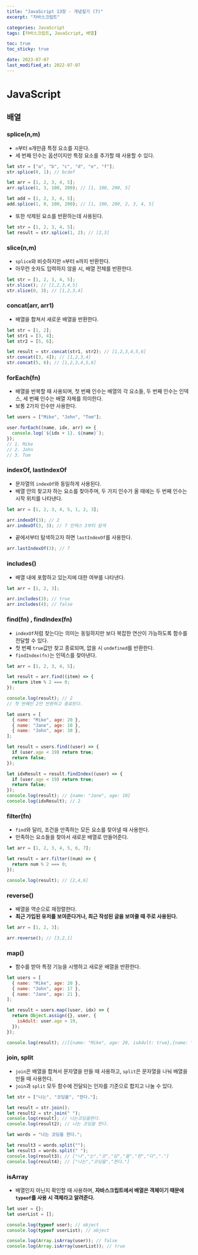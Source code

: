 ```yaml
---
title: "JavaScript 13장 - 개념짚기 (7)"
excerpt: "자바스크립트"

categories: JavaScript
tags: [자바스크립트, JavaScript, 배열]

toc: true
toc_sticky: true

date: 2023-07-07
last_modified_at: 2022-07-07
---
```


# JavaScript

## 배열

### splice(n,m)

- `n`부터 `m`개만큼 특정 요소를 지운다.
- 세 번째 인수는 옵션이지만 특정 요소를 추가할 때 사용할 수 있다.

```js
let str = ["a", "b", "c", "d", "e", "f"];
str.splice(0, 1); // bcdef

let arr = [1, 2, 3, 4, 5];
arr.splice(1, 3, 100, 200); // [1, 100, 200, 5]

let add = [1, 2, 3, 4, 5];
add.splice(1, 0, 100, 200); // [1, 100, 200, 2, 3, 4, 5]
```

- 또한 삭제된 요소를 반환하는데 사용된다.

```js
let str = [1, 2, 3, 4, 5];
let result = str.splice(1, 2); // [2,3]
```

### slice(n,m)

- `splice`와 비슷하지만 `n`부터 `m`까지 반환한다.
- 아무런 숫자도 입력하지 않을 시, 배열 전체를 반환한다.

```js
let str = [1, 2, 3, 4, 5];
str.slice(); // [1,2,3,4,5]
str.slice(0, 3); // [1,2,3,4]
```

### concat(arr, arr1)

- 배열을 합쳐서 새로운 배열을 반환한다.

```js
let str = [1, 2];
let str1 = [3, 4];
let str2 = [5, 6];

let result = str.concat(str1, str2); // [1,2,3,4,5,6]
str.concat([3, 4]); // [1,2,3,4]
str.concat(5, 6); // [1,2,3,4,5,6]
```

### forEach(fn)

- 배열을 반복할 때 사용되며, 첫 번째 인수는 배열의 각 요소들, 두 번째 인수는 인덱스, 세 번째 인수는 배열 자체를 의미한다.
- 보통 2가지 인수만 사용한다.

```js
let users = ["Mike", "John", "Tom"];

user.forEach((name, idx, arr) => {
  console.log(`${idx + 1}. ${name}`);
});
// 1. Mike
// 2. John
// 3. Tom
```

### indexOf, lastIndexOf

- 문자열의 `indexOf`와 동일하게 사용된다.
- 배열 안의 찾고자 하는 요소를 찾아주며, 두 가지 인수가 올 때에는 두 번째 인수는 시작 위치를 나타낸다.

```js
let arr = [1, 2, 3, 4, 5, 1, 2, 3];

arr.indexOf(3); // 2
arr.indexOf(3, 3); // 7 인덱스 3부터 탐색
```

- 끝에서부터 탐색하고자 하면 `lastIndexOf`를 사용한다.

```js
arr.lastIndexOf(3); // 7
```

### includes()

- 배열 내에 포함하고 있는지에 대한 여부를 나타낸다.

```js
let arr = [1, 2, 3];

arr.includes(3); // true
arr.includes(4); // false
```

### find(fn) , findIndex(fn)

- `indexOf`처럼 찾는다는 의미는 동일하지만 보다 복잡한 연산이 가능하도록 함수를 전달할 수 있다.
- 첫 번째 `true`값만 찾고 종료되며, 없을 시 `undefined`를 반환한다.
- `findIndex(fn)`는 인덱스를 찾아낸다.

```js
let arr = [1, 2, 3, 4, 5];

let result = arr.find((item) => {
  return item % 2 === 0;
});

console.log(result); // 2
// 첫 번째인 2만 반환하고 종료된다.

let users = [
  { name: "Mike", age: 20 },
  { name: "Jane", age: 10 },
  { name: "John", age: 30 },
];

let result = users.find((user) => {
  if (user.age < 19) return true;
  return false;
});

let idxResult = result.findIndex((user) => {
  if (user.age < 19) return true;
  return false;
});
console.log(result); // {name: "Jane", age: 10}
console.log(idxResult); // 2
```

### filter(fn)

- `find`와 달리, 조건을 만족하는 모든 요소를 찾아낼 때 사용한다.
- 만족하는 요소들을 찾아서 새로운 배열로 만들어준다.

```js
let arr = [1, 2, 3, 4, 5, 6, 7];

let result = arr.filter((num) => {
  return num % 2 === 0;
});

console.log(result); // [2,4,6]
```

### reverse()

- 배열을 역순으로 재정렬한다.
- **최근 가입된 유저를 보여준다거나, 최근 작성된 글을 보여줄 때 주로 사용된다.**

```js
let arr = [1, 2, 3];

arr.reverse(); // [3,2,1]
```

### map()

- 함수를 받아 특정 기능을 시행하고 새로운 배열을 반환한다.

```js
let users = [
  { name: "Mike", age: 20 },
  { name: "John", age: 17 },
  { name: "Jane", age: 21 },
];

let result = users.map((user, idx) => {
  return Object.assign({}, user, {
    isAdult: user.age > 19,
  });
});

console.log(result); //[{name: "Mike", age: 20, isAdult: true},{name: "Jogn", age: 17, isAdult: false},{name: "Jane", age: 21, isAdult: true}]
```

### join, split

- `join`은 배열을 합쳐서 문자열을 만들 때 사용하고, `split`은 문자열을 나눠 배열을 만들 때 사용한다.
- `join`과 `split` 모두 함수에 전달되는 인자를 기준으로 합지고 나눌 수 있다.

```js
let str = ["나는", "코딩을", "한다."];

let result = str.join();
let result2 = str.join(" ");
console.log(result); // 나는코딩을한다.
console.log(result2); // 나는 코딩을 한다.

let words = "나는 코딩을 한다.";

let result3 = words.split("");
let result3 = words.split(" ");
console.log(result3); // ["나","는","코","딩","을","한","다","."]
console.log(result4); // ["나는","코딩을","한다."]
```

### isArray

- 배열인지 아닌지 확인할 때 사용하며, **자바스크립트에서 배열은 객체이기 때문에 `typeof`를 사용 시 객체라고 알려준다.**

```js
let user = {};
let userList = [];

console.log(typeof user); // object
console.log(typeof userList); // object

console.log(Array.isArray(user)); // false
console.log(Array.isArray(userList)); // true
```
